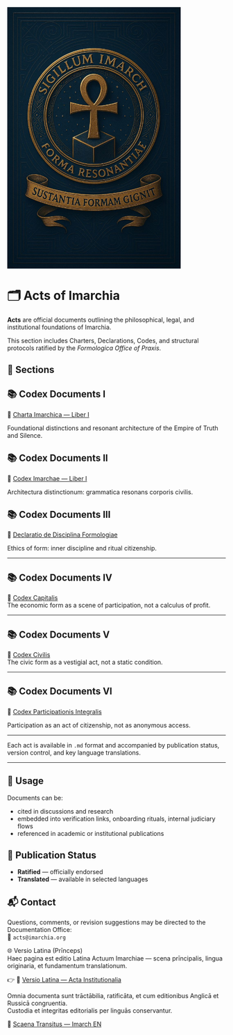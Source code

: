 <img src="./assets/logo_imarhc.jpg" alt="Imarch Logo" width="400"/>

# 🗂 Acts of Imarchia

**Acts** are official documents outlining the philosophical, legal, and institutional foundations of Imarchia.

This section includes Charters, Declarations, Codes, and structural protocols ratified by the *Formologica Office of Praxis*.

## 🔖 Sections

## 📚 Codex Documents I  
📜 [Charta Imarchica — Liber I](https://acta.imarch.sbs/codex_acts/charta_liber_I)  

Foundational distinctions and resonant architecture of the Empire of Truth and Silence.  

## 📚 Codex Documents II  
📜 [Codex Imarchae — Liber I](https://acta.imarch.sbs/codex_acts/codex_imarcha_liber_I)  

Architectura distinctionum: grammatica resonans corporis civilis.

## 📚 Codex Documents III  
📜 [Declaratio de Disciplina Formologiae](https://acta.imarch.sbs/codex_acts/Declaratio_de_Disciplina_Formologiae)

Ethics of form: inner discipline and ritual citizenship.

---

## 📚 Codex Documents IV  
📜 [Codex Capitalis](https://acta.imarch.sbs/codex_acts/codex_capitalis)  
The economic form as a scene of participation, not a calculus of profit.

---

## 📚 Codex Documents V  
📜 [Codex Civilis](https://acta.imarch.sbs/codex_acts/codex_cvilis)  
The civic form as a vestigial act, not a static condition.

---

## 📚 Codex Documents VI  
📜 [Codex Participationis Integralis](https://acta.imarch.sbs/codex_acts/codex_participationis_integralis)

Participation as an act of citizenship, not as anonymous access.

---

Each act is available in `.md` format and accompanied by publication status, version control, and key language translations.

---

## 🧭 Usage

Documents can be:
- cited in discussions and research  
- embedded into verification links, onboarding rituals, internal judiciary flows  
- referenced in academic or institutional publications

## 📎 Publication Status

- **Ratified** — officially endorsed  
- **Translated** — available in selected languages

## 📬 Contact

Questions, comments, or revision suggestions may be directed to the Documentation Office:  
📧 `acts@imarchia.org`

🌐 Versio Latina (Prīnceps)  
Haec pagina est editio Latina Actuum Imarchiae — scena prīncipalis, lingua originaria, et fundamentum translationum.

👉 🔗 [Versio Latina — Acta Institutionalia](./README.md)

Omnia documenta sunt trāctābilia, ratificāta, et cum editionibus Anglicā et Russicā congruentia.  
Custodia et integritas editorialis per linguās conservantur.

🔁 [Scaena Transitus — Imarch EN](https://imarch.sbs/lingua/en)
